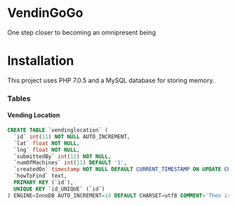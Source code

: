 # VendinGoGo
One step closer to becoming an omnipresent being

# Installation
This project uses PHP 7.0.5 and a MySQL database for storing memory.

### Tables
#### Vending Location
```SQL
CREATE TABLE `vendinglocation` (
  `id` int(11) NOT NULL AUTO_INCREMENT,
  `lat` float NOT NULL,
  `lng` float NOT NULL,
  `submittedBy` int(11) NOT NULL,
  `numOfMachines` int(11) DEFAULT '1',
  `createdOn` timestamp NOT NULL DEFAULT CURRENT_TIMESTAMP ON UPDATE CURRENT_TIMESTAMP,
  `howToFind` text,
  PRIMARY KEY (`id`),
  UNIQUE KEY `id_UNIQUE` (`id`)
) ENGINE=InnoDB AUTO_INCREMENT=14 DEFAULT CHARSET=utf8 COMMENT='Then is meant to represent a Vending Machine Location';
```
